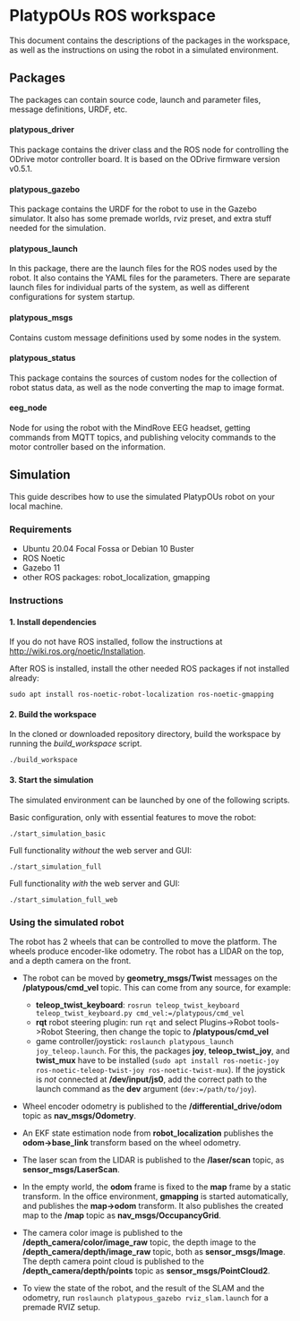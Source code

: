 # PlatypOUs ROS workspace
This document contains the descriptions of the packages in the workspace, as well as the instructions on using the robot in a simulated environment.

## Packages
The packages can contain source code, launch and parameter files, message definitions, URDF, etc.

#### platypous_driver
This package contains the driver class and the ROS node for controlling the ODrive motor controller board. It is based on the ODrive firmware version v0.5.1.

#### platypous_gazebo
This package contains the URDF for the robot to use in the Gazebo simulator. It also has some premade worlds, rviz preset, and extra stuff needed for the simulation.

#### platypous_launch
In this package, there are the launch files for the ROS nodes used by the robot. It also contains the YAML files for the parameters. There are separate launch files for individual parts of the system, as well as different configurations for system startup.

#### platypous_msgs
Contains custom message definitions used by some nodes in the system.

#### platypous_status
This package contains the sources of custom nodes for the collection of robot status data, as well as the node converting the map to image format.

#### eeg_node
Node for using the robot with the MindRove EEG headset, getting commands from MQTT topics, and publishing velocity commands to the motor controller based on the information.

## Simulation

This guide describes how to use the simulated PlatypOUs robot on your local machine.

### Requirements

- Ubuntu 20.04 Focal Fossa or Debian 10 Buster
- ROS Noetic
- Gazebo 11
- other ROS packages: robot_localization, gmapping

### Instructions

#### 1. Install dependencies
If you do not have ROS installed, follow the instructions at http://wiki.ros.org/noetic/Installation.

After ROS is installed, install the other needed ROS packages if not installed already:
```
sudo apt install ros-noetic-robot-localization ros-noetic-gmapping
```

#### 2. Build the workspace
In the cloned or downloaded repository directory, build the workspace by running the *build_workspace* script.
```
./build_workspace
```

#### 3. Start the simulation
The simulated environment can be launched by one of the following scripts.

Basic configuration, only with essential features to move the robot:
```
./start_simulation_basic
```

Full functionality *without* the web server and GUI:
```
./start_simulation_full
```

Full functionality *with* the web server and GUI:
```
./start_simulation_full_web
```

### Using the simulated robot

The robot has 2 wheels that can be controlled to move the platform. The wheels produce encoder-like odometry. The robot has a LIDAR on the top, and a depth camera on the front.

- The robot can be moved by **geometry_msgs/Twist** messages on the **/platypous/cmd_vel** topic. This can come from any source, for example:
  - **teleop_twist_keyboard**: `rosrun teleop_twist_keyboard teleop_twist_keyboard.py cmd_vel:=/platypous/cmd_vel`
  - **rqt** robot steering plugin: run `rqt` and select Plugins->Robot tools->Robot Steering, then change the topic to **/platypous/cmd_vel**
  - game controller/joystick: `roslaunch platypous_launch joy_teleop.launch`. For this, the packages **joy**, **teleop_twist_joy**, and **twist_mux** have to be installed (`sudo apt install ros-noetic-joy ros-noetic-teleop-twist-joy ros-noetic-twist-mux`). If the joystick is *not* connected at **/dev/input/js0**, add the correct path to the launch command as the **dev** argument (`dev:=/path/to/joy`).

- Wheel encoder odometry is published to the **/differential_drive/odom** topic as **nav_msgs/Odometry**.

- An EKF state estimation node from **robot_localization** publishes the **odom->base_link** transform based on the wheel odometry.

- The laser scan from the LIDAR is published to the **/laser/scan** topic, as **sensor_msgs/LaserScan**.

- In the empty world, the **odom** frame is fixed to the **map** frame by a static transform. In the office environment, **gmapping** is started automatically, and publishes the **map->odom** transform. It also publishes the created map to the **/map** topic as **nav_msgs/OccupancyGrid**.

- The camera color image is published to the **/depth_camera/color/image_raw** topic, the depth image to the **/depth_camera/depth/image_raw** topic, both as **sensor_msgs/Image**. The depth camera point cloud is published to the **/depth_camera/depth/points** topic as **sensor_msgs/PointCloud2**.

- To view the state of the robot, and the result of the SLAM and the odometry, run `roslaunch platypous_gazebo rviz_slam.launch` for a premade RVIZ setup.
